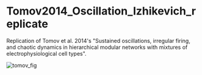 # Tomov2014_Oscillation_Izhikevich_replicate

Replication of Tomov et al. 2014's "Sustained oscillations, irregular firing, and chaotic dynamics in hierarchical modular networks with mixtures of electrophysiological cell types".

![tomov_fig](https://github.com/seantanabe/Oscillation_Izhikevich_Tomov2014/assets/170565753/7ddc2e44-f39e-4aef-81d6-ff38d2f2d0fd)

